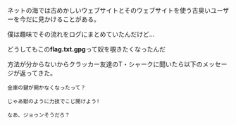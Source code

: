 ネットの海では古めかしいウェブサイトとそのウェブサイトを使う古臭いユーザーを今だに見かけることがある。

僕は趣味でその流れをログにまとめていたんだけど…

どうしてもこの**flag.txt.gpg**って奴を覗きたくなったんだ

方法が分からないからクラッカー友達のT・シャークに聞いたら以下のメッセージが返ってきた。

```
金庫の鍵が開かなくなったって？

じゃあ獣のように力技でこじ開けよう!

なあ、ジョゥンそうだろ？
```
